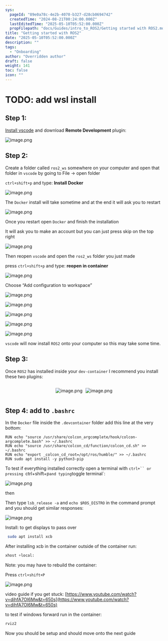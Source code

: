 ```yaml
---
sys:
  pageId: "89e0a78c-4e2b-4070-b327-d28cb0694742"
  createdTime: "2024-08-21T00:24:00.000Z"
  lastEditedTime: "2025-05-10T05:52:00.000Z"
  propFilepath: "docs/Guides/intro_to_ROS2/Getting started with ROS2.md"
title: "Getting started with ROS2"
date: "2025-05-10T05:52:00.000Z"
description: ""
tags:
  - "Onboarding"
author: "Overridden author"
draft: false
weight: 141
toc: false
icon: ""
---
```


# TODO: add wsl install

## Step 1:

[Install vscode](https://code.visualstudio.com/download) and download **Remote Development** plugin:

![image.png](https://prod-files-secure.s3.us-west-2.amazonaws.com/d518164a-d88e-44d1-a4ee-3adb3bd8bce0/efb52993-1881-4a40-b95e-6f020334f022/image.png?X-Amz-Algorithm=AWS4-HMAC-SHA256&X-Amz-Content-Sha256=UNSIGNED-PAYLOAD&X-Amz-Credential=ASIAZI2LB466QPJAGHFF%2F20250627%2Fus-west-2%2Fs3%2Faws4_request&X-Amz-Date=20250627T110748Z&X-Amz-Expires=3600&X-Amz-Security-Token=IQoJb3JpZ2luX2VjEHoaCXVzLXdlc3QtMiJHMEUCIQD%2B4B5a8NfMyXZDbPJplRn5pZcj9mC4CCcls%2FOihslMegIgcri6U3fur%2BKhquLYgUJUNz5b6KxT0yST0b%2B8GccTNP8q%2FwMIcxAAGgw2Mzc0MjMxODM4MDUiDD8ARFNz7HHIqXhxzCrcA08X5B03VrTldXd%2FSdN6xzJmOrFAXNCYkLydaMQPPjr%2F9ct2ID4RVbky5UZecGK7bsSZTkj0boo9WYmyxdOAEXD9fabf4dn22zf%2BuafkvstGMOKYeCRKxR3bYwubjPPD6jibz1yenSvzwnjB%2F90fjlAz%2Bona3KiRiG%2FKuP8UMQMMfgyhRMMp4pMmi9KSNCXZ936OrrTcHYwKl%2B3mzRDEUERJt8r0GJ%2FoY%2BGyq%2B31Gcwe9zvafJh5OUzidzASoZNbE%2FOITHwlFUDh2CZQYsbjPsC47rl1A%2Fk%2Fr2IjErdCqWgCn%2FdAstjAbzpxNGizWO3v3ZDrsZv2AYu0ZbN2z%2FuT6wJ6BoYsop4wT%2BiHQ3JKs5gVCd4WaUWiRwKY%2F%2FF0R8n2OyL9TvoJHZVBauEeEiL1HRe1jQWYmGrqasgBYtcYCFvk8q6wg54o3M6U9%2FRbnunPG4uZvmSxSKRpNLcDgHu7Lq2p8LO%2B4yQei7ttxA1eUPRv4%2FUiusMYWhW7FBjcdNRyBQK2pt0b3xCxBddJlaCkv5zhKFTjo9476qf%2BAWg2QyJvgXLXCPo3Isme4libIwJYmAhH6mjGxRM2MTdqmELYALvqtUhRmKchJy1QafveQ4ERfwBqO80uELASCtbXMNDT%2BcIGOqUBqGR6zhbsqN9%2BYD7X3%2BuYRRBsjDwFuNvl4gP8A%2Fu7SHgj1NGb2S%2BQGEfAkU%2BFezSHwCuldht8p7USj5ULW%2Fae09iWxidDv9%2BgI8Be1XYsz4DIfDsctEsj55x2G8tJtZjWMeU4wG5LaZsW3lF6ukWRwPygQX5IsVP29%2FmPcNJdhyiLKm4I5tdQ7L5oxBCERa5uaHNP4K2iGKNLVHWlLW4X1Je2j8Pq&X-Amz-Signature=8983c4b4c0aada7911314eea3416bba6f4b40b7fe1eb8ac846b3f49ccbbd3e67&X-Amz-SignedHeaders=host&x-amz-checksum-mode=ENABLED&x-id=GetObject)

## Step 2:

Create a folder called `ros2_ws` somewhere on your computer and open that folder in `vscode` by going to File → open folder 

`ctrl+shift+p` and type: **Install Docker**

![image.png](https://prod-files-secure.s3.us-west-2.amazonaws.com/d518164a-d88e-44d1-a4ee-3adb3bd8bce0/2269dc0e-1cd5-47ff-bceb-c04ad9b2eab0/image.png?X-Amz-Algorithm=AWS4-HMAC-SHA256&X-Amz-Content-Sha256=UNSIGNED-PAYLOAD&X-Amz-Credential=ASIAZI2LB466QPJAGHFF%2F20250627%2Fus-west-2%2Fs3%2Faws4_request&X-Amz-Date=20250627T110748Z&X-Amz-Expires=3600&X-Amz-Security-Token=IQoJb3JpZ2luX2VjEHoaCXVzLXdlc3QtMiJHMEUCIQD%2B4B5a8NfMyXZDbPJplRn5pZcj9mC4CCcls%2FOihslMegIgcri6U3fur%2BKhquLYgUJUNz5b6KxT0yST0b%2B8GccTNP8q%2FwMIcxAAGgw2Mzc0MjMxODM4MDUiDD8ARFNz7HHIqXhxzCrcA08X5B03VrTldXd%2FSdN6xzJmOrFAXNCYkLydaMQPPjr%2F9ct2ID4RVbky5UZecGK7bsSZTkj0boo9WYmyxdOAEXD9fabf4dn22zf%2BuafkvstGMOKYeCRKxR3bYwubjPPD6jibz1yenSvzwnjB%2F90fjlAz%2Bona3KiRiG%2FKuP8UMQMMfgyhRMMp4pMmi9KSNCXZ936OrrTcHYwKl%2B3mzRDEUERJt8r0GJ%2FoY%2BGyq%2B31Gcwe9zvafJh5OUzidzASoZNbE%2FOITHwlFUDh2CZQYsbjPsC47rl1A%2Fk%2Fr2IjErdCqWgCn%2FdAstjAbzpxNGizWO3v3ZDrsZv2AYu0ZbN2z%2FuT6wJ6BoYsop4wT%2BiHQ3JKs5gVCd4WaUWiRwKY%2F%2FF0R8n2OyL9TvoJHZVBauEeEiL1HRe1jQWYmGrqasgBYtcYCFvk8q6wg54o3M6U9%2FRbnunPG4uZvmSxSKRpNLcDgHu7Lq2p8LO%2B4yQei7ttxA1eUPRv4%2FUiusMYWhW7FBjcdNRyBQK2pt0b3xCxBddJlaCkv5zhKFTjo9476qf%2BAWg2QyJvgXLXCPo3Isme4libIwJYmAhH6mjGxRM2MTdqmELYALvqtUhRmKchJy1QafveQ4ERfwBqO80uELASCtbXMNDT%2BcIGOqUBqGR6zhbsqN9%2BYD7X3%2BuYRRBsjDwFuNvl4gP8A%2Fu7SHgj1NGb2S%2BQGEfAkU%2BFezSHwCuldht8p7USj5ULW%2Fae09iWxidDv9%2BgI8Be1XYsz4DIfDsctEsj55x2G8tJtZjWMeU4wG5LaZsW3lF6ukWRwPygQX5IsVP29%2FmPcNJdhyiLKm4I5tdQ7L5oxBCERa5uaHNP4K2iGKNLVHWlLW4X1Je2j8Pq&X-Amz-Signature=0b537c31054855de7c951e60ffdb9bdf8f79eb0c05973ca6fbb0ba0e75ca15f6&X-Amz-SignedHeaders=host&x-amz-checksum-mode=ENABLED&x-id=GetObject)

The `Docker` install will take sometime and at the end it will ask you to restart

![image.png](https://prod-files-secure.s3.us-west-2.amazonaws.com/d518164a-d88e-44d1-a4ee-3adb3bd8bce0/ed233f78-be33-4b1f-b89c-9c346c0e961e/image.png?X-Amz-Algorithm=AWS4-HMAC-SHA256&X-Amz-Content-Sha256=UNSIGNED-PAYLOAD&X-Amz-Credential=ASIAZI2LB466QPJAGHFF%2F20250627%2Fus-west-2%2Fs3%2Faws4_request&X-Amz-Date=20250627T110748Z&X-Amz-Expires=3600&X-Amz-Security-Token=IQoJb3JpZ2luX2VjEHoaCXVzLXdlc3QtMiJHMEUCIQD%2B4B5a8NfMyXZDbPJplRn5pZcj9mC4CCcls%2FOihslMegIgcri6U3fur%2BKhquLYgUJUNz5b6KxT0yST0b%2B8GccTNP8q%2FwMIcxAAGgw2Mzc0MjMxODM4MDUiDD8ARFNz7HHIqXhxzCrcA08X5B03VrTldXd%2FSdN6xzJmOrFAXNCYkLydaMQPPjr%2F9ct2ID4RVbky5UZecGK7bsSZTkj0boo9WYmyxdOAEXD9fabf4dn22zf%2BuafkvstGMOKYeCRKxR3bYwubjPPD6jibz1yenSvzwnjB%2F90fjlAz%2Bona3KiRiG%2FKuP8UMQMMfgyhRMMp4pMmi9KSNCXZ936OrrTcHYwKl%2B3mzRDEUERJt8r0GJ%2FoY%2BGyq%2B31Gcwe9zvafJh5OUzidzASoZNbE%2FOITHwlFUDh2CZQYsbjPsC47rl1A%2Fk%2Fr2IjErdCqWgCn%2FdAstjAbzpxNGizWO3v3ZDrsZv2AYu0ZbN2z%2FuT6wJ6BoYsop4wT%2BiHQ3JKs5gVCd4WaUWiRwKY%2F%2FF0R8n2OyL9TvoJHZVBauEeEiL1HRe1jQWYmGrqasgBYtcYCFvk8q6wg54o3M6U9%2FRbnunPG4uZvmSxSKRpNLcDgHu7Lq2p8LO%2B4yQei7ttxA1eUPRv4%2FUiusMYWhW7FBjcdNRyBQK2pt0b3xCxBddJlaCkv5zhKFTjo9476qf%2BAWg2QyJvgXLXCPo3Isme4libIwJYmAhH6mjGxRM2MTdqmELYALvqtUhRmKchJy1QafveQ4ERfwBqO80uELASCtbXMNDT%2BcIGOqUBqGR6zhbsqN9%2BYD7X3%2BuYRRBsjDwFuNvl4gP8A%2Fu7SHgj1NGb2S%2BQGEfAkU%2BFezSHwCuldht8p7USj5ULW%2Fae09iWxidDv9%2BgI8Be1XYsz4DIfDsctEsj55x2G8tJtZjWMeU4wG5LaZsW3lF6ukWRwPygQX5IsVP29%2FmPcNJdhyiLKm4I5tdQ7L5oxBCERa5uaHNP4K2iGKNLVHWlLW4X1Je2j8Pq&X-Amz-Signature=ac37ed305ccc69149fdbc54b8ef602c4c9882ae6a1b07dd9f1aa5323ce90bf4c&X-Amz-SignedHeaders=host&x-amz-checksum-mode=ENABLED&x-id=GetObject)

Once you restart open `Docker` and finish the installation

It will ask you to make an account but you can just press skip on the top right

![image.png](https://prod-files-secure.s3.us-west-2.amazonaws.com/d518164a-d88e-44d1-a4ee-3adb3bd8bce0/21010ad9-1659-4fd9-9f59-9932a09b2a3d/image.png?X-Amz-Algorithm=AWS4-HMAC-SHA256&X-Amz-Content-Sha256=UNSIGNED-PAYLOAD&X-Amz-Credential=ASIAZI2LB466QPJAGHFF%2F20250627%2Fus-west-2%2Fs3%2Faws4_request&X-Amz-Date=20250627T110748Z&X-Amz-Expires=3600&X-Amz-Security-Token=IQoJb3JpZ2luX2VjEHoaCXVzLXdlc3QtMiJHMEUCIQD%2B4B5a8NfMyXZDbPJplRn5pZcj9mC4CCcls%2FOihslMegIgcri6U3fur%2BKhquLYgUJUNz5b6KxT0yST0b%2B8GccTNP8q%2FwMIcxAAGgw2Mzc0MjMxODM4MDUiDD8ARFNz7HHIqXhxzCrcA08X5B03VrTldXd%2FSdN6xzJmOrFAXNCYkLydaMQPPjr%2F9ct2ID4RVbky5UZecGK7bsSZTkj0boo9WYmyxdOAEXD9fabf4dn22zf%2BuafkvstGMOKYeCRKxR3bYwubjPPD6jibz1yenSvzwnjB%2F90fjlAz%2Bona3KiRiG%2FKuP8UMQMMfgyhRMMp4pMmi9KSNCXZ936OrrTcHYwKl%2B3mzRDEUERJt8r0GJ%2FoY%2BGyq%2B31Gcwe9zvafJh5OUzidzASoZNbE%2FOITHwlFUDh2CZQYsbjPsC47rl1A%2Fk%2Fr2IjErdCqWgCn%2FdAstjAbzpxNGizWO3v3ZDrsZv2AYu0ZbN2z%2FuT6wJ6BoYsop4wT%2BiHQ3JKs5gVCd4WaUWiRwKY%2F%2FF0R8n2OyL9TvoJHZVBauEeEiL1HRe1jQWYmGrqasgBYtcYCFvk8q6wg54o3M6U9%2FRbnunPG4uZvmSxSKRpNLcDgHu7Lq2p8LO%2B4yQei7ttxA1eUPRv4%2FUiusMYWhW7FBjcdNRyBQK2pt0b3xCxBddJlaCkv5zhKFTjo9476qf%2BAWg2QyJvgXLXCPo3Isme4libIwJYmAhH6mjGxRM2MTdqmELYALvqtUhRmKchJy1QafveQ4ERfwBqO80uELASCtbXMNDT%2BcIGOqUBqGR6zhbsqN9%2BYD7X3%2BuYRRBsjDwFuNvl4gP8A%2Fu7SHgj1NGb2S%2BQGEfAkU%2BFezSHwCuldht8p7USj5ULW%2Fae09iWxidDv9%2BgI8Be1XYsz4DIfDsctEsj55x2G8tJtZjWMeU4wG5LaZsW3lF6ukWRwPygQX5IsVP29%2FmPcNJdhyiLKm4I5tdQ7L5oxBCERa5uaHNP4K2iGKNLVHWlLW4X1Je2j8Pq&X-Amz-Signature=625167cf55b78405d04acc27f103391aa381f09555e0b166b9af7d1373bc7bab&X-Amz-SignedHeaders=host&x-amz-checksum-mode=ENABLED&x-id=GetObject)

Then reopen `vscode` and open the `ros2_ws` folder you just made

press `ctrl+shift+p` and type: **reopen in container**

![image.png](https://prod-files-secure.s3.us-west-2.amazonaws.com/d518164a-d88e-44d1-a4ee-3adb3bd8bce0/4e93b8c2-41ad-488c-8095-c74205196118/image.png?X-Amz-Algorithm=AWS4-HMAC-SHA256&X-Amz-Content-Sha256=UNSIGNED-PAYLOAD&X-Amz-Credential=ASIAZI2LB466QPJAGHFF%2F20250627%2Fus-west-2%2Fs3%2Faws4_request&X-Amz-Date=20250627T110748Z&X-Amz-Expires=3600&X-Amz-Security-Token=IQoJb3JpZ2luX2VjEHoaCXVzLXdlc3QtMiJHMEUCIQD%2B4B5a8NfMyXZDbPJplRn5pZcj9mC4CCcls%2FOihslMegIgcri6U3fur%2BKhquLYgUJUNz5b6KxT0yST0b%2B8GccTNP8q%2FwMIcxAAGgw2Mzc0MjMxODM4MDUiDD8ARFNz7HHIqXhxzCrcA08X5B03VrTldXd%2FSdN6xzJmOrFAXNCYkLydaMQPPjr%2F9ct2ID4RVbky5UZecGK7bsSZTkj0boo9WYmyxdOAEXD9fabf4dn22zf%2BuafkvstGMOKYeCRKxR3bYwubjPPD6jibz1yenSvzwnjB%2F90fjlAz%2Bona3KiRiG%2FKuP8UMQMMfgyhRMMp4pMmi9KSNCXZ936OrrTcHYwKl%2B3mzRDEUERJt8r0GJ%2FoY%2BGyq%2B31Gcwe9zvafJh5OUzidzASoZNbE%2FOITHwlFUDh2CZQYsbjPsC47rl1A%2Fk%2Fr2IjErdCqWgCn%2FdAstjAbzpxNGizWO3v3ZDrsZv2AYu0ZbN2z%2FuT6wJ6BoYsop4wT%2BiHQ3JKs5gVCd4WaUWiRwKY%2F%2FF0R8n2OyL9TvoJHZVBauEeEiL1HRe1jQWYmGrqasgBYtcYCFvk8q6wg54o3M6U9%2FRbnunPG4uZvmSxSKRpNLcDgHu7Lq2p8LO%2B4yQei7ttxA1eUPRv4%2FUiusMYWhW7FBjcdNRyBQK2pt0b3xCxBddJlaCkv5zhKFTjo9476qf%2BAWg2QyJvgXLXCPo3Isme4libIwJYmAhH6mjGxRM2MTdqmELYALvqtUhRmKchJy1QafveQ4ERfwBqO80uELASCtbXMNDT%2BcIGOqUBqGR6zhbsqN9%2BYD7X3%2BuYRRBsjDwFuNvl4gP8A%2Fu7SHgj1NGb2S%2BQGEfAkU%2BFezSHwCuldht8p7USj5ULW%2Fae09iWxidDv9%2BgI8Be1XYsz4DIfDsctEsj55x2G8tJtZjWMeU4wG5LaZsW3lF6ukWRwPygQX5IsVP29%2FmPcNJdhyiLKm4I5tdQ7L5oxBCERa5uaHNP4K2iGKNLVHWlLW4X1Je2j8Pq&X-Amz-Signature=7aae49e7b014b2675941fdd4212fc14ad1d858b08b22a2efade0a6ed16ab7e7b&X-Amz-SignedHeaders=host&x-amz-checksum-mode=ENABLED&x-id=GetObject)

Choose “Add configuration to workspace”

![image.png](https://prod-files-secure.s3.us-west-2.amazonaws.com/d518164a-d88e-44d1-a4ee-3adb3bd8bce0/9560b282-5060-4989-ba37-97e7b2c22476/image.png?X-Amz-Algorithm=AWS4-HMAC-SHA256&X-Amz-Content-Sha256=UNSIGNED-PAYLOAD&X-Amz-Credential=ASIAZI2LB466QPJAGHFF%2F20250627%2Fus-west-2%2Fs3%2Faws4_request&X-Amz-Date=20250627T110748Z&X-Amz-Expires=3600&X-Amz-Security-Token=IQoJb3JpZ2luX2VjEHoaCXVzLXdlc3QtMiJHMEUCIQD%2B4B5a8NfMyXZDbPJplRn5pZcj9mC4CCcls%2FOihslMegIgcri6U3fur%2BKhquLYgUJUNz5b6KxT0yST0b%2B8GccTNP8q%2FwMIcxAAGgw2Mzc0MjMxODM4MDUiDD8ARFNz7HHIqXhxzCrcA08X5B03VrTldXd%2FSdN6xzJmOrFAXNCYkLydaMQPPjr%2F9ct2ID4RVbky5UZecGK7bsSZTkj0boo9WYmyxdOAEXD9fabf4dn22zf%2BuafkvstGMOKYeCRKxR3bYwubjPPD6jibz1yenSvzwnjB%2F90fjlAz%2Bona3KiRiG%2FKuP8UMQMMfgyhRMMp4pMmi9KSNCXZ936OrrTcHYwKl%2B3mzRDEUERJt8r0GJ%2FoY%2BGyq%2B31Gcwe9zvafJh5OUzidzASoZNbE%2FOITHwlFUDh2CZQYsbjPsC47rl1A%2Fk%2Fr2IjErdCqWgCn%2FdAstjAbzpxNGizWO3v3ZDrsZv2AYu0ZbN2z%2FuT6wJ6BoYsop4wT%2BiHQ3JKs5gVCd4WaUWiRwKY%2F%2FF0R8n2OyL9TvoJHZVBauEeEiL1HRe1jQWYmGrqasgBYtcYCFvk8q6wg54o3M6U9%2FRbnunPG4uZvmSxSKRpNLcDgHu7Lq2p8LO%2B4yQei7ttxA1eUPRv4%2FUiusMYWhW7FBjcdNRyBQK2pt0b3xCxBddJlaCkv5zhKFTjo9476qf%2BAWg2QyJvgXLXCPo3Isme4libIwJYmAhH6mjGxRM2MTdqmELYALvqtUhRmKchJy1QafveQ4ERfwBqO80uELASCtbXMNDT%2BcIGOqUBqGR6zhbsqN9%2BYD7X3%2BuYRRBsjDwFuNvl4gP8A%2Fu7SHgj1NGb2S%2BQGEfAkU%2BFezSHwCuldht8p7USj5ULW%2Fae09iWxidDv9%2BgI8Be1XYsz4DIfDsctEsj55x2G8tJtZjWMeU4wG5LaZsW3lF6ukWRwPygQX5IsVP29%2FmPcNJdhyiLKm4I5tdQ7L5oxBCERa5uaHNP4K2iGKNLVHWlLW4X1Je2j8Pq&X-Amz-Signature=cda320e930f3ee793f14a01fd054480fe1573d0a289218ff4c0cab3fddaae07e&X-Amz-SignedHeaders=host&x-amz-checksum-mode=ENABLED&x-id=GetObject)

![image.png](https://prod-files-secure.s3.us-west-2.amazonaws.com/d518164a-d88e-44d1-a4ee-3adb3bd8bce0/2ee63f81-886b-48e8-a553-dc6e5eac99e4/image.png?X-Amz-Algorithm=AWS4-HMAC-SHA256&X-Amz-Content-Sha256=UNSIGNED-PAYLOAD&X-Amz-Credential=ASIAZI2LB466QPJAGHFF%2F20250627%2Fus-west-2%2Fs3%2Faws4_request&X-Amz-Date=20250627T110748Z&X-Amz-Expires=3600&X-Amz-Security-Token=IQoJb3JpZ2luX2VjEHoaCXVzLXdlc3QtMiJHMEUCIQD%2B4B5a8NfMyXZDbPJplRn5pZcj9mC4CCcls%2FOihslMegIgcri6U3fur%2BKhquLYgUJUNz5b6KxT0yST0b%2B8GccTNP8q%2FwMIcxAAGgw2Mzc0MjMxODM4MDUiDD8ARFNz7HHIqXhxzCrcA08X5B03VrTldXd%2FSdN6xzJmOrFAXNCYkLydaMQPPjr%2F9ct2ID4RVbky5UZecGK7bsSZTkj0boo9WYmyxdOAEXD9fabf4dn22zf%2BuafkvstGMOKYeCRKxR3bYwubjPPD6jibz1yenSvzwnjB%2F90fjlAz%2Bona3KiRiG%2FKuP8UMQMMfgyhRMMp4pMmi9KSNCXZ936OrrTcHYwKl%2B3mzRDEUERJt8r0GJ%2FoY%2BGyq%2B31Gcwe9zvafJh5OUzidzASoZNbE%2FOITHwlFUDh2CZQYsbjPsC47rl1A%2Fk%2Fr2IjErdCqWgCn%2FdAstjAbzpxNGizWO3v3ZDrsZv2AYu0ZbN2z%2FuT6wJ6BoYsop4wT%2BiHQ3JKs5gVCd4WaUWiRwKY%2F%2FF0R8n2OyL9TvoJHZVBauEeEiL1HRe1jQWYmGrqasgBYtcYCFvk8q6wg54o3M6U9%2FRbnunPG4uZvmSxSKRpNLcDgHu7Lq2p8LO%2B4yQei7ttxA1eUPRv4%2FUiusMYWhW7FBjcdNRyBQK2pt0b3xCxBddJlaCkv5zhKFTjo9476qf%2BAWg2QyJvgXLXCPo3Isme4libIwJYmAhH6mjGxRM2MTdqmELYALvqtUhRmKchJy1QafveQ4ERfwBqO80uELASCtbXMNDT%2BcIGOqUBqGR6zhbsqN9%2BYD7X3%2BuYRRBsjDwFuNvl4gP8A%2Fu7SHgj1NGb2S%2BQGEfAkU%2BFezSHwCuldht8p7USj5ULW%2Fae09iWxidDv9%2BgI8Be1XYsz4DIfDsctEsj55x2G8tJtZjWMeU4wG5LaZsW3lF6ukWRwPygQX5IsVP29%2FmPcNJdhyiLKm4I5tdQ7L5oxBCERa5uaHNP4K2iGKNLVHWlLW4X1Je2j8Pq&X-Amz-Signature=da1f805b15e32f290bc971c929250d2c001d71829b19fee277eafa91e6194ac6&X-Amz-SignedHeaders=host&x-amz-checksum-mode=ENABLED&x-id=GetObject)

![image.png](https://prod-files-secure.s3.us-west-2.amazonaws.com/d518164a-d88e-44d1-a4ee-3adb3bd8bce0/ae1580b2-b048-407e-aed9-b584224a7a04/image.png?X-Amz-Algorithm=AWS4-HMAC-SHA256&X-Amz-Content-Sha256=UNSIGNED-PAYLOAD&X-Amz-Credential=ASIAZI2LB466QPJAGHFF%2F20250627%2Fus-west-2%2Fs3%2Faws4_request&X-Amz-Date=20250627T110748Z&X-Amz-Expires=3600&X-Amz-Security-Token=IQoJb3JpZ2luX2VjEHoaCXVzLXdlc3QtMiJHMEUCIQD%2B4B5a8NfMyXZDbPJplRn5pZcj9mC4CCcls%2FOihslMegIgcri6U3fur%2BKhquLYgUJUNz5b6KxT0yST0b%2B8GccTNP8q%2FwMIcxAAGgw2Mzc0MjMxODM4MDUiDD8ARFNz7HHIqXhxzCrcA08X5B03VrTldXd%2FSdN6xzJmOrFAXNCYkLydaMQPPjr%2F9ct2ID4RVbky5UZecGK7bsSZTkj0boo9WYmyxdOAEXD9fabf4dn22zf%2BuafkvstGMOKYeCRKxR3bYwubjPPD6jibz1yenSvzwnjB%2F90fjlAz%2Bona3KiRiG%2FKuP8UMQMMfgyhRMMp4pMmi9KSNCXZ936OrrTcHYwKl%2B3mzRDEUERJt8r0GJ%2FoY%2BGyq%2B31Gcwe9zvafJh5OUzidzASoZNbE%2FOITHwlFUDh2CZQYsbjPsC47rl1A%2Fk%2Fr2IjErdCqWgCn%2FdAstjAbzpxNGizWO3v3ZDrsZv2AYu0ZbN2z%2FuT6wJ6BoYsop4wT%2BiHQ3JKs5gVCd4WaUWiRwKY%2F%2FF0R8n2OyL9TvoJHZVBauEeEiL1HRe1jQWYmGrqasgBYtcYCFvk8q6wg54o3M6U9%2FRbnunPG4uZvmSxSKRpNLcDgHu7Lq2p8LO%2B4yQei7ttxA1eUPRv4%2FUiusMYWhW7FBjcdNRyBQK2pt0b3xCxBddJlaCkv5zhKFTjo9476qf%2BAWg2QyJvgXLXCPo3Isme4libIwJYmAhH6mjGxRM2MTdqmELYALvqtUhRmKchJy1QafveQ4ERfwBqO80uELASCtbXMNDT%2BcIGOqUBqGR6zhbsqN9%2BYD7X3%2BuYRRBsjDwFuNvl4gP8A%2Fu7SHgj1NGb2S%2BQGEfAkU%2BFezSHwCuldht8p7USj5ULW%2Fae09iWxidDv9%2BgI8Be1XYsz4DIfDsctEsj55x2G8tJtZjWMeU4wG5LaZsW3lF6ukWRwPygQX5IsVP29%2FmPcNJdhyiLKm4I5tdQ7L5oxBCERa5uaHNP4K2iGKNLVHWlLW4X1Je2j8Pq&X-Amz-Signature=fef6bc0d9ab4158d91ed19e705b5b58544600910b44e58d42edaaa01ec2f483e&X-Amz-SignedHeaders=host&x-amz-checksum-mode=ENABLED&x-id=GetObject)

![image.png](https://prod-files-secure.s3.us-west-2.amazonaws.com/d518164a-d88e-44d1-a4ee-3adb3bd8bce0/53255b28-f75e-430f-b9e3-c0ac8577e42b/image.png?X-Amz-Algorithm=AWS4-HMAC-SHA256&X-Amz-Content-Sha256=UNSIGNED-PAYLOAD&X-Amz-Credential=ASIAZI2LB466QPJAGHFF%2F20250627%2Fus-west-2%2Fs3%2Faws4_request&X-Amz-Date=20250627T110748Z&X-Amz-Expires=3600&X-Amz-Security-Token=IQoJb3JpZ2luX2VjEHoaCXVzLXdlc3QtMiJHMEUCIQD%2B4B5a8NfMyXZDbPJplRn5pZcj9mC4CCcls%2FOihslMegIgcri6U3fur%2BKhquLYgUJUNz5b6KxT0yST0b%2B8GccTNP8q%2FwMIcxAAGgw2Mzc0MjMxODM4MDUiDD8ARFNz7HHIqXhxzCrcA08X5B03VrTldXd%2FSdN6xzJmOrFAXNCYkLydaMQPPjr%2F9ct2ID4RVbky5UZecGK7bsSZTkj0boo9WYmyxdOAEXD9fabf4dn22zf%2BuafkvstGMOKYeCRKxR3bYwubjPPD6jibz1yenSvzwnjB%2F90fjlAz%2Bona3KiRiG%2FKuP8UMQMMfgyhRMMp4pMmi9KSNCXZ936OrrTcHYwKl%2B3mzRDEUERJt8r0GJ%2FoY%2BGyq%2B31Gcwe9zvafJh5OUzidzASoZNbE%2FOITHwlFUDh2CZQYsbjPsC47rl1A%2Fk%2Fr2IjErdCqWgCn%2FdAstjAbzpxNGizWO3v3ZDrsZv2AYu0ZbN2z%2FuT6wJ6BoYsop4wT%2BiHQ3JKs5gVCd4WaUWiRwKY%2F%2FF0R8n2OyL9TvoJHZVBauEeEiL1HRe1jQWYmGrqasgBYtcYCFvk8q6wg54o3M6U9%2FRbnunPG4uZvmSxSKRpNLcDgHu7Lq2p8LO%2B4yQei7ttxA1eUPRv4%2FUiusMYWhW7FBjcdNRyBQK2pt0b3xCxBddJlaCkv5zhKFTjo9476qf%2BAWg2QyJvgXLXCPo3Isme4libIwJYmAhH6mjGxRM2MTdqmELYALvqtUhRmKchJy1QafveQ4ERfwBqO80uELASCtbXMNDT%2BcIGOqUBqGR6zhbsqN9%2BYD7X3%2BuYRRBsjDwFuNvl4gP8A%2Fu7SHgj1NGb2S%2BQGEfAkU%2BFezSHwCuldht8p7USj5ULW%2Fae09iWxidDv9%2BgI8Be1XYsz4DIfDsctEsj55x2G8tJtZjWMeU4wG5LaZsW3lF6ukWRwPygQX5IsVP29%2FmPcNJdhyiLKm4I5tdQ7L5oxBCERa5uaHNP4K2iGKNLVHWlLW4X1Je2j8Pq&X-Amz-Signature=0d9bef28a9ab2e6fbb9d94cf5d268005b1ee53c047d12ceb0ad7550714f0955d&X-Amz-SignedHeaders=host&x-amz-checksum-mode=ENABLED&x-id=GetObject)

![image.png](https://prod-files-secure.s3.us-west-2.amazonaws.com/d518164a-d88e-44d1-a4ee-3adb3bd8bce0/7c562767-5af9-4ffb-97d1-327bcdf4ee00/image.png?X-Amz-Algorithm=AWS4-HMAC-SHA256&X-Amz-Content-Sha256=UNSIGNED-PAYLOAD&X-Amz-Credential=ASIAZI2LB466QPJAGHFF%2F20250627%2Fus-west-2%2Fs3%2Faws4_request&X-Amz-Date=20250627T110748Z&X-Amz-Expires=3600&X-Amz-Security-Token=IQoJb3JpZ2luX2VjEHoaCXVzLXdlc3QtMiJHMEUCIQD%2B4B5a8NfMyXZDbPJplRn5pZcj9mC4CCcls%2FOihslMegIgcri6U3fur%2BKhquLYgUJUNz5b6KxT0yST0b%2B8GccTNP8q%2FwMIcxAAGgw2Mzc0MjMxODM4MDUiDD8ARFNz7HHIqXhxzCrcA08X5B03VrTldXd%2FSdN6xzJmOrFAXNCYkLydaMQPPjr%2F9ct2ID4RVbky5UZecGK7bsSZTkj0boo9WYmyxdOAEXD9fabf4dn22zf%2BuafkvstGMOKYeCRKxR3bYwubjPPD6jibz1yenSvzwnjB%2F90fjlAz%2Bona3KiRiG%2FKuP8UMQMMfgyhRMMp4pMmi9KSNCXZ936OrrTcHYwKl%2B3mzRDEUERJt8r0GJ%2FoY%2BGyq%2B31Gcwe9zvafJh5OUzidzASoZNbE%2FOITHwlFUDh2CZQYsbjPsC47rl1A%2Fk%2Fr2IjErdCqWgCn%2FdAstjAbzpxNGizWO3v3ZDrsZv2AYu0ZbN2z%2FuT6wJ6BoYsop4wT%2BiHQ3JKs5gVCd4WaUWiRwKY%2F%2FF0R8n2OyL9TvoJHZVBauEeEiL1HRe1jQWYmGrqasgBYtcYCFvk8q6wg54o3M6U9%2FRbnunPG4uZvmSxSKRpNLcDgHu7Lq2p8LO%2B4yQei7ttxA1eUPRv4%2FUiusMYWhW7FBjcdNRyBQK2pt0b3xCxBddJlaCkv5zhKFTjo9476qf%2BAWg2QyJvgXLXCPo3Isme4libIwJYmAhH6mjGxRM2MTdqmELYALvqtUhRmKchJy1QafveQ4ERfwBqO80uELASCtbXMNDT%2BcIGOqUBqGR6zhbsqN9%2BYD7X3%2BuYRRBsjDwFuNvl4gP8A%2Fu7SHgj1NGb2S%2BQGEfAkU%2BFezSHwCuldht8p7USj5ULW%2Fae09iWxidDv9%2BgI8Be1XYsz4DIfDsctEsj55x2G8tJtZjWMeU4wG5LaZsW3lF6ukWRwPygQX5IsVP29%2FmPcNJdhyiLKm4I5tdQ7L5oxBCERa5uaHNP4K2iGKNLVHWlLW4X1Je2j8Pq&X-Amz-Signature=e0a24997320fe8a184ed937a9f9036237669ec5029cdfba2f6713069100ac91a&X-Amz-SignedHeaders=host&x-amz-checksum-mode=ENABLED&x-id=GetObject)

`vscode` will now install `ROS2` onto your computer so this may take some time.

## Step 3:

Once `ROS2` has installed inside your `dev-container` I recommend you install these two plugins:

<div style="display: flex;flex-direction: row; column-gap:10px; max-width: 630px;justify-content: center;">
<div>

![image.png](https://prod-files-secure.s3.us-west-2.amazonaws.com/d518164a-d88e-44d1-a4ee-3adb3bd8bce0/3fc3d550-5a54-4ba1-ba6b-faa01cdb7369/image.png?X-Amz-Algorithm=AWS4-HMAC-SHA256&X-Amz-Content-Sha256=UNSIGNED-PAYLOAD&X-Amz-Credential=ASIAZI2LB4667G6S2ASW%2F20250627%2Fus-west-2%2Fs3%2Faws4_request&X-Amz-Date=20250627T110749Z&X-Amz-Expires=3600&X-Amz-Security-Token=IQoJb3JpZ2luX2VjEHsaCXVzLXdlc3QtMiJHMEUCIDhnRc2%2B8F7jNiZcrbxcHindFVxWVrDpX8ZmPKBQqfheAiEA1LZ3c7zvfCn6HOJCjYUeu6Yhxlp2O%2BG8RMM%2BCQvs%2Bq4q%2FwMIdBAAGgw2Mzc0MjMxODM4MDUiDI724p8FgPFna2EAfircA0rY1Q6sjLOxyJFtzNbrPbapW35GgUoHeqFGoWJ%2B39zaoyyZHVYFOTrrGs9MBcQwjPqDDZO%2BRqKw61a6fyCMHcEa7SIAWIyrG2BGZo2X1AvIA33dlKKSoE067Bt0wMdDoeh5%2FaDpIAMT54hRIvlYv8h8FNST%2Fqz3zvM11Wz6%2FsjPpykZ29kpZPdOzcMHCbaLzwYT4q2RYf%2Fx5vBNT%2Fv0gZmuxhCaYDeXtfzl4mDT7zt%2FyW1UDLHAe7RhuuS0kkQrLqZ95Cl4%2Bzk5bfhPPvvaFgkx9xJWnOHn%2FYCiQcYyKe7XP%2FbmgXlwhuH%2FrbEt80cA%2BpyYdErd%2FtkV9Vuoa1XgeTAf%2B%2FzTW44%2FQn%2B9o2OzZDDAC31jtBFRqka6jwvTiD6eMBlRpCZz%2FseWLs1TLTirioBYwKRqaCCdSNNts9hTyu%2BqViOTX8YbbMUt3m1eqivRZPJnruY7PtmAM6kC%2F67deJrU06S6nWXvi5wMgLZBV8q%2FNYxKt0WbW36GMZbpi2UIGgavV9x1sjuJzT3%2Bejif7wvRiCa9A8PxN%2BE%2BUKV3hW%2F7F3aRAR9DTs0XaRor12eVKGAhHW9SO%2FW8cDdES1Wh2yJ6nrRDTzShTvU2gdVn8FtcryQR%2B7qzvPF3q9brMPvm%2BcIGOqUBhpR9GWv%2FcUIT8HGm6whQG0UN%2B%2BKsK4BZX1x0D6kIhYq%2FAj8sU0oCP1j8XkGL%2B5ienSUgXFm44fv92vyYsd%2BnAFIMKovYObd7nDWfiHyr1V4chON3cSAuKlmwQM0A4mmFYqNZ1YdibIKyLfaHqUhEf0Ln%2Flymo6DjZzWAj7NG8qTQxZxXovxmbzU%2BQpEYucK%2B9YisVkBrbjvrdJFMgfnwWOPyurd5&X-Amz-Signature=7a280863ac7794800bae6e482afa9794959110935d188781e1c4afa30a4bd3e3&X-Amz-SignedHeaders=host&x-amz-checksum-mode=ENABLED&x-id=GetObject)

</div>
<div>

![image.png](https://prod-files-secure.s3.us-west-2.amazonaws.com/d518164a-d88e-44d1-a4ee-3adb3bd8bce0/d994cc66-13c2-4093-a5a3-f84cf4601a82/image.png?X-Amz-Algorithm=AWS4-HMAC-SHA256&X-Amz-Content-Sha256=UNSIGNED-PAYLOAD&X-Amz-Credential=ASIAZI2LB4663CWZCMN4%2F20250627%2Fus-west-2%2Fs3%2Faws4_request&X-Amz-Date=20250627T110749Z&X-Amz-Expires=3600&X-Amz-Security-Token=IQoJb3JpZ2luX2VjEHoaCXVzLXdlc3QtMiJIMEYCIQCJNS5Fvt%2BNJYpUFc54fW21IIHZtTIvzdsIEQyvFQT5CgIhAI7zqDUyvQCwf%2BnOu4iyJJmdmuvySeCAA7KmErc7O2QrKv8DCHMQABoMNjM3NDIzMTgzODA1IgzSu5NLGDjzrKbNB1Yq3AOUW4n1gHsS%2BnfV%2BAUdTM1jFGbiYCqsmkMTeAQojFkmh1g1vA78uV9mNVWxeMg4KoXxXkJ0NQGglSvs0vIm4pIddX5kuaOrIVmYevAgLEMs1mAaZZKR54qu%2Fs2SmFVJN081VXec9WDAoLAvyrDrpKqRgh7PPXLV1uNK%2FTLrh8zgh3wOsNUr%2B89eqjuUsTKqDfkUwYcd8k2wFmp7Vwiru5XU%2FQQFpWAECM6gdh7ngRz3oCJGoaQHEnjN8zXsKm5ZhzcEl820Iat8LE4gHsmz7NYJlHQ2WZo29NAp%2Fmh%2B2YCfUZYXpQFXnPoRb4p9mubFzYEJRJOoLTxgj9rVVKQ1GrLC4562RZX3jf0%2FC7Rm%2FGFqmCCiHWZ%2BvW64rkyKwGU9KBqyviUKmHDt7JKAYyR%2BhEcDevTIby8n2ha1GX4PoH2oJx4ByyeYhN2eMKBOaPEmXPnSsZfvB3iaZnc2XvUWqCdRgbaG2sMT1ZqlNMlS3VnJcZ5%2BR1iRiyKU8E8LMlGIwZdAXPAoaR3IQIRlgIs%2B6WzroUYb1MaVw0I%2BjCwadIlx9mKn%2BAQZL8K0HCpOfLOoakSSNaz8N%2FkMw%2BPmx3j3qaAF8qAFmPY4NSLqYZagOn1ZXXP%2Bh9XJZNQVZSYzRzCv0%2FnCBjqkAY7uQ0pLpIpiCGaBfyTIdcipvyKdpWRDGF62x9o%2FThMZJ8BLcS2N9qO89kCK6eYrxnMLF%2BSKpJ%2FZbN6NOW127WTBTRNB%2FKUqgH7MvuGCvLznKeg7BXUFMEIH6aldW5UDA9Tc8ZDNZ7GwSvLw%2BNw0a39PJe1xLszsCGzq7nSpMfqzklcaRnWYhXe0X2Df2FgiJeko%2Fw%2B9Wu%2FNluS00ba3QYUSzIJE&X-Amz-Signature=23b3ade0c67e7a14068aaf68c3da5715aec2c250f4701ce0a5ba5894eea27e56&X-Amz-SignedHeaders=host&x-amz-checksum-mode=ENABLED&x-id=GetObject)

</div>
</div>

## Step 4: add to `.bashrc`

In the `Docker` file inside the `.devcontainer` folder add this line at the very bottom: 

```docker
RUN echo "source /usr/share/colcon_argcomplete/hook/colcon-argcomplete.bash" >> ~/.bashrc
RUN echo "source /usr/share/colcon_cd/function/colcon_cd.sh" >> ~/.bashrc
RUN echo "export _colcon_cd_root=/opt/ros/humble/" >> ~/.bashrc
RUN sudo apt install -y python3-pip 
```

To test if everything installed correctly open a terminal with `ctrl+`` or pressing `ctrl+shift+p` and typing `toggle terminal`:

![image.png](https://prod-files-secure.s3.us-west-2.amazonaws.com/d518164a-d88e-44d1-a4ee-3adb3bd8bce0/6a4943d8-b04e-4c02-9a58-775f3384d1a5/image.png?X-Amz-Algorithm=AWS4-HMAC-SHA256&X-Amz-Content-Sha256=UNSIGNED-PAYLOAD&X-Amz-Credential=ASIAZI2LB466QPJAGHFF%2F20250627%2Fus-west-2%2Fs3%2Faws4_request&X-Amz-Date=20250627T110748Z&X-Amz-Expires=3600&X-Amz-Security-Token=IQoJb3JpZ2luX2VjEHoaCXVzLXdlc3QtMiJHMEUCIQD%2B4B5a8NfMyXZDbPJplRn5pZcj9mC4CCcls%2FOihslMegIgcri6U3fur%2BKhquLYgUJUNz5b6KxT0yST0b%2B8GccTNP8q%2FwMIcxAAGgw2Mzc0MjMxODM4MDUiDD8ARFNz7HHIqXhxzCrcA08X5B03VrTldXd%2FSdN6xzJmOrFAXNCYkLydaMQPPjr%2F9ct2ID4RVbky5UZecGK7bsSZTkj0boo9WYmyxdOAEXD9fabf4dn22zf%2BuafkvstGMOKYeCRKxR3bYwubjPPD6jibz1yenSvzwnjB%2F90fjlAz%2Bona3KiRiG%2FKuP8UMQMMfgyhRMMp4pMmi9KSNCXZ936OrrTcHYwKl%2B3mzRDEUERJt8r0GJ%2FoY%2BGyq%2B31Gcwe9zvafJh5OUzidzASoZNbE%2FOITHwlFUDh2CZQYsbjPsC47rl1A%2Fk%2Fr2IjErdCqWgCn%2FdAstjAbzpxNGizWO3v3ZDrsZv2AYu0ZbN2z%2FuT6wJ6BoYsop4wT%2BiHQ3JKs5gVCd4WaUWiRwKY%2F%2FF0R8n2OyL9TvoJHZVBauEeEiL1HRe1jQWYmGrqasgBYtcYCFvk8q6wg54o3M6U9%2FRbnunPG4uZvmSxSKRpNLcDgHu7Lq2p8LO%2B4yQei7ttxA1eUPRv4%2FUiusMYWhW7FBjcdNRyBQK2pt0b3xCxBddJlaCkv5zhKFTjo9476qf%2BAWg2QyJvgXLXCPo3Isme4libIwJYmAhH6mjGxRM2MTdqmELYALvqtUhRmKchJy1QafveQ4ERfwBqO80uELASCtbXMNDT%2BcIGOqUBqGR6zhbsqN9%2BYD7X3%2BuYRRBsjDwFuNvl4gP8A%2Fu7SHgj1NGb2S%2BQGEfAkU%2BFezSHwCuldht8p7USj5ULW%2Fae09iWxidDv9%2BgI8Be1XYsz4DIfDsctEsj55x2G8tJtZjWMeU4wG5LaZsW3lF6ukWRwPygQX5IsVP29%2FmPcNJdhyiLKm4I5tdQ7L5oxBCERa5uaHNP4K2iGKNLVHWlLW4X1Je2j8Pq&X-Amz-Signature=96c04aac007869e13026ee6c127490da2510f5179e560ce49bb0ea81b0f7f2e9&X-Amz-SignedHeaders=host&x-amz-checksum-mode=ENABLED&x-id=GetObject)

then 

Then type `lsb_release -a` and `echo $ROS_DISTRO` in the command prompt and you should get similar responses:

![image.png](https://prod-files-secure.s3.us-west-2.amazonaws.com/d518164a-d88e-44d1-a4ee-3adb3bd8bce0/3e635dec-a805-4e85-8b9e-d000e5b71a4e/image.png?X-Amz-Algorithm=AWS4-HMAC-SHA256&X-Amz-Content-Sha256=UNSIGNED-PAYLOAD&X-Amz-Credential=ASIAZI2LB466QPJAGHFF%2F20250627%2Fus-west-2%2Fs3%2Faws4_request&X-Amz-Date=20250627T110748Z&X-Amz-Expires=3600&X-Amz-Security-Token=IQoJb3JpZ2luX2VjEHoaCXVzLXdlc3QtMiJHMEUCIQD%2B4B5a8NfMyXZDbPJplRn5pZcj9mC4CCcls%2FOihslMegIgcri6U3fur%2BKhquLYgUJUNz5b6KxT0yST0b%2B8GccTNP8q%2FwMIcxAAGgw2Mzc0MjMxODM4MDUiDD8ARFNz7HHIqXhxzCrcA08X5B03VrTldXd%2FSdN6xzJmOrFAXNCYkLydaMQPPjr%2F9ct2ID4RVbky5UZecGK7bsSZTkj0boo9WYmyxdOAEXD9fabf4dn22zf%2BuafkvstGMOKYeCRKxR3bYwubjPPD6jibz1yenSvzwnjB%2F90fjlAz%2Bona3KiRiG%2FKuP8UMQMMfgyhRMMp4pMmi9KSNCXZ936OrrTcHYwKl%2B3mzRDEUERJt8r0GJ%2FoY%2BGyq%2B31Gcwe9zvafJh5OUzidzASoZNbE%2FOITHwlFUDh2CZQYsbjPsC47rl1A%2Fk%2Fr2IjErdCqWgCn%2FdAstjAbzpxNGizWO3v3ZDrsZv2AYu0ZbN2z%2FuT6wJ6BoYsop4wT%2BiHQ3JKs5gVCd4WaUWiRwKY%2F%2FF0R8n2OyL9TvoJHZVBauEeEiL1HRe1jQWYmGrqasgBYtcYCFvk8q6wg54o3M6U9%2FRbnunPG4uZvmSxSKRpNLcDgHu7Lq2p8LO%2B4yQei7ttxA1eUPRv4%2FUiusMYWhW7FBjcdNRyBQK2pt0b3xCxBddJlaCkv5zhKFTjo9476qf%2BAWg2QyJvgXLXCPo3Isme4libIwJYmAhH6mjGxRM2MTdqmELYALvqtUhRmKchJy1QafveQ4ERfwBqO80uELASCtbXMNDT%2BcIGOqUBqGR6zhbsqN9%2BYD7X3%2BuYRRBsjDwFuNvl4gP8A%2Fu7SHgj1NGb2S%2BQGEfAkU%2BFezSHwCuldht8p7USj5ULW%2Fae09iWxidDv9%2BgI8Be1XYsz4DIfDsctEsj55x2G8tJtZjWMeU4wG5LaZsW3lF6ukWRwPygQX5IsVP29%2FmPcNJdhyiLKm4I5tdQ7L5oxBCERa5uaHNP4K2iGKNLVHWlLW4X1Je2j8Pq&X-Amz-Signature=b67b0d80c6236797d539af82c4570b2f7bdb9d1a1b7f28fad90c8776a2757928&X-Amz-SignedHeaders=host&x-amz-checksum-mode=ENABLED&x-id=GetObject)

Install:  to get displays to pass over

```bash
 sudo apt install xcb
```

After installing xcb in the container outside of the container run:

```python
xhost +local:
```

Note: you may have to rebuild the container:

Press `ctrl+shift+P`

![image.png](https://prod-files-secure.s3.us-west-2.amazonaws.com/d518164a-d88e-44d1-a4ee-3adb3bd8bce0/6c2be660-2618-4c38-9c26-53554f7a0b7b/image.png?X-Amz-Algorithm=AWS4-HMAC-SHA256&X-Amz-Content-Sha256=UNSIGNED-PAYLOAD&X-Amz-Credential=ASIAZI2LB466QPJAGHFF%2F20250627%2Fus-west-2%2Fs3%2Faws4_request&X-Amz-Date=20250627T110748Z&X-Amz-Expires=3600&X-Amz-Security-Token=IQoJb3JpZ2luX2VjEHoaCXVzLXdlc3QtMiJHMEUCIQD%2B4B5a8NfMyXZDbPJplRn5pZcj9mC4CCcls%2FOihslMegIgcri6U3fur%2BKhquLYgUJUNz5b6KxT0yST0b%2B8GccTNP8q%2FwMIcxAAGgw2Mzc0MjMxODM4MDUiDD8ARFNz7HHIqXhxzCrcA08X5B03VrTldXd%2FSdN6xzJmOrFAXNCYkLydaMQPPjr%2F9ct2ID4RVbky5UZecGK7bsSZTkj0boo9WYmyxdOAEXD9fabf4dn22zf%2BuafkvstGMOKYeCRKxR3bYwubjPPD6jibz1yenSvzwnjB%2F90fjlAz%2Bona3KiRiG%2FKuP8UMQMMfgyhRMMp4pMmi9KSNCXZ936OrrTcHYwKl%2B3mzRDEUERJt8r0GJ%2FoY%2BGyq%2B31Gcwe9zvafJh5OUzidzASoZNbE%2FOITHwlFUDh2CZQYsbjPsC47rl1A%2Fk%2Fr2IjErdCqWgCn%2FdAstjAbzpxNGizWO3v3ZDrsZv2AYu0ZbN2z%2FuT6wJ6BoYsop4wT%2BiHQ3JKs5gVCd4WaUWiRwKY%2F%2FF0R8n2OyL9TvoJHZVBauEeEiL1HRe1jQWYmGrqasgBYtcYCFvk8q6wg54o3M6U9%2FRbnunPG4uZvmSxSKRpNLcDgHu7Lq2p8LO%2B4yQei7ttxA1eUPRv4%2FUiusMYWhW7FBjcdNRyBQK2pt0b3xCxBddJlaCkv5zhKFTjo9476qf%2BAWg2QyJvgXLXCPo3Isme4libIwJYmAhH6mjGxRM2MTdqmELYALvqtUhRmKchJy1QafveQ4ERfwBqO80uELASCtbXMNDT%2BcIGOqUBqGR6zhbsqN9%2BYD7X3%2BuYRRBsjDwFuNvl4gP8A%2Fu7SHgj1NGb2S%2BQGEfAkU%2BFezSHwCuldht8p7USj5ULW%2Fae09iWxidDv9%2BgI8Be1XYsz4DIfDsctEsj55x2G8tJtZjWMeU4wG5LaZsW3lF6ukWRwPygQX5IsVP29%2FmPcNJdhyiLKm4I5tdQ7L5oxBCERa5uaHNP4K2iGKNLVHWlLW4X1Je2j8Pq&X-Amz-Signature=13a0601fe472bdac4b7c68bae900064181e1f970e41d5e1813c6f6f064ac7deb&X-Amz-SignedHeaders=host&x-amz-checksum-mode=ENABLED&x-id=GetObject)

video guide if you get stuck: [https://www.youtube.com/watch?v=dihfA7Ol6Mw&t=650s](https://www.youtube.com/watch?v=dihfA7Ol6Mw&t=650s)

to test if windows forward run in the container:

```bash
rviz2
```

Now you should be setup and should move onto the next guide 
